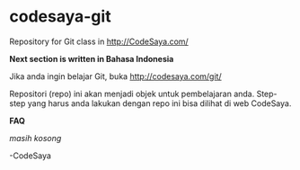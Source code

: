 # codesaya-git
Repository for Git class in http://CodeSaya.com/

**Next section is written in Bahasa Indonesia**

Jika anda ingin belajar Git, buka http://codesaya.com/git/

Repositori (repo) ini akan menjadi objek untuk pembelajaran anda. Step-step yang harus anda lakukan dengan repo ini bisa dilihat di web CodeSaya.

**FAQ**

*masih kosong*

-CodeSaya
